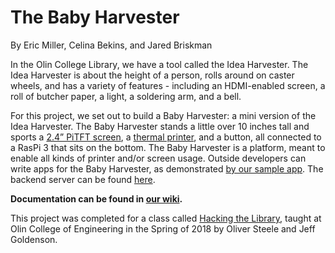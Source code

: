 # The Baby Harvester
By Eric Miller, Celina Bekins, and Jared Briskman

In the Olin College Library, we have a tool called the Idea Harvester. The Idea Harvester is about the height of a person, rolls around on caster wheels, and has a variety of features - including an HDMI-enabled screen, a roll of butcher paper, a light, a soldering arm, and a bell.

For this project, we set out to build a Baby Harvester: a mini version of the Idea Harvester. The Baby Harvester stands a little over 10 inches tall and sports a [2.4” PiTFT screen](https://learn.adafruit.com/adafruit-2-4-pitft-hat-with-resistive-touchscreen-mini-kit?view=all), a [thermal printer](https://learn.adafruit.com/mini-thermal-receipt-printer?view=all), and a button, all connected to a RasPi 3 that sits on the bottom. The Baby Harvester is a platform, meant to enable all kinds of printer and/or screen usage. Outside developers can write apps for the Baby Harvester, as demonstrated [by our sample app](https://github.com/songbird175/harvester-sampleapp). The backend server can be found [here](https://github.com/jaredbriskman/BabyHarvesterGateway).


**Documentation can be found in [our wiki](https://github.com/HALtheWise/baby-harvester/wiki).**

This project was completed for a class called [Hacking the Library](https://hackingthelibrary.org/), taught at Olin College of Engineering in the Spring of 2018 by Oliver Steele and Jeff Goldenson.
